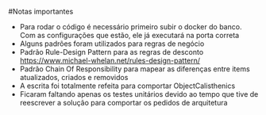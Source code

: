 #Notas importantes

 * Para rodar o código é necessário primeiro subir o docker do banco. Com as configurações que estão, ele já executará na porta correta
 * Alguns padrões foram utilizados para regras de negócio
 *   Padrão Rule-Design Pattern para as regras de desconto
    https://www.michael-whelan.net/rules-design-pattern/
 * Padrão Chain Of Responsibility para mapear as diferenças entre items atualizados, criados e removidos
 * A escrita foi totalmente refeita para comportar ObjectCalisthenics
 * Ficaram faltando apenas os testes unitários devido ao tempo que tive de reescrever a solução para comportar os pedidos de arquitetura
 


